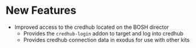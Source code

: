 # New Features

* Improved access to the credhub located on the BOSH director
  - Provides the `credhub-login` addon to target and log into credhub
  - Provides credhub connection data in exodus for use with other kits

